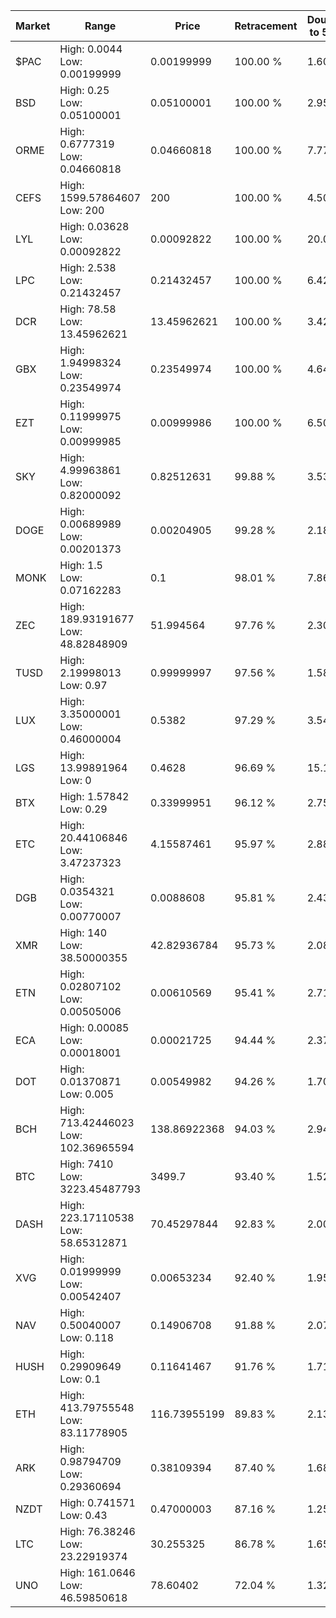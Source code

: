 | Market | Range | Price| Retracement | Doubles to 50% |
| --- | --- | --- | --- | --- |
| $PAC | High: 0.0044<br />Low: 0.00199999 | 0.00199999 | 100.00 % | 1.60 |
| BSD | High: 0.25<br />Low: 0.05100001 | 0.05100001 | 100.00 % | 2.95 |
| ORME | High: 0.6777319<br />Low: 0.04660818 | 0.04660818 | 100.00 % | 7.77 |
| CEFS | High: 1599.57864607<br />Low: 200 | 200 | 100.00 % | 4.50 |
| LYL | High: 0.03628<br />Low: 0.00092822 | 0.00092822 | 100.00 % | 20.04 |
| LPC | High: 2.538<br />Low: 0.21432457 | 0.21432457 | 100.00 % | 6.42 |
| DCR | High: 78.58<br />Low: 13.45962621 | 13.45962621 | 100.00 % | 3.42 |
| GBX | High: 1.94998324<br />Low: 0.23549974 | 0.23549974 | 100.00 % | 4.64 |
| EZT | High: 0.11999975<br />Low: 0.00999985 | 0.00999986 | 100.00 % | 6.50 |
| SKY | High: 4.99963861<br />Low: 0.82000092 | 0.82512631 | 99.88 % | 3.53 |
| DOGE | High: 0.00689989<br />Low: 0.00201373 | 0.00204905 | 99.28 % | 2.18 |
| MONK | High: 1.5<br />Low: 0.07162283 | 0.1 | 98.01 % | 7.86 |
| ZEC | High: 189.93191677<br />Low: 48.82848909 | 51.994564 | 97.76 % | 2.30 |
| TUSD | High: 2.19998013<br />Low: 0.97 | 0.99999997 | 97.56 % | 1.58 |
| LUX | High: 3.35000001<br />Low: 0.46000004 | 0.5382 | 97.29 % | 3.54 |
| LGS | High: 13.99891964<br />Low: 0 | 0.4628 | 96.69 % | 15.12 |
| BTX | High: 1.57842<br />Low: 0.29 | 0.33999951 | 96.12 % | 2.75 |
| ETC | High: 20.44106846<br />Low: 3.47237323 | 4.15587461 | 95.97 % | 2.88 |
| DGB | High: 0.0354321<br />Low: 0.00770007 | 0.0088608 | 95.81 % | 2.43 |
| XMR | High: 140<br />Low: 38.50000355 | 42.82936784 | 95.73 % | 2.08 |
| ETN | High: 0.02807102<br />Low: 0.00505006 | 0.00610569 | 95.41 % | 2.71 |
| ECA | High: 0.00085<br />Low: 0.00018001 | 0.00021725 | 94.44 % | 2.37 |
| DOT | High: 0.01370871<br />Low: 0.005 | 0.00549982 | 94.26 % | 1.70 |
| BCH | High: 713.42446023<br />Low: 102.36965594 | 138.86922368 | 94.03 % | 2.94 |
| BTC | High: 7410<br />Low: 3223.45487793 | 3499.7 | 93.40 % | 1.52 |
| DASH | High: 223.17110538<br />Low: 58.65312871 | 70.45297844 | 92.83 % | 2.00 |
| XVG | High: 0.01999999<br />Low: 0.00542407 | 0.00653234 | 92.40 % | 1.95 |
| NAV | High: 0.50040007<br />Low: 0.118 | 0.14906708 | 91.88 % | 2.07 |
| HUSH | High: 0.29909649<br />Low: 0.1 | 0.11641467 | 91.76 % | 1.71 |
| ETH | High: 413.79755548<br />Low: 83.11778905 | 116.73955199 | 89.83 % | 2.13 |
| ARK | High: 0.98794709<br />Low: 0.29360694 | 0.38109394 | 87.40 % | 1.68 |
| NZDT | High: 0.741571<br />Low: 0.43 | 0.47000003 | 87.16 % | 1.25 |
| LTC | High: 76.38246<br />Low: 23.22919374 | 30.255325 | 86.78 % | 1.65 |
| UNO | High: 161.0646<br />Low: 46.59850618 | 78.60402 | 72.04 % | 1.32 |
